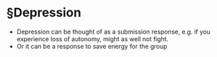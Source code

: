 # §Depression
* Depression can be thought of as a submission response, e.g. if you experience loss of autonomy, might as well not fight.
* Or it can be a response to save energy for the group

<!-- #p1 -->

<!-- {BearID:25520F57-EE2F-4671-9742-92E5623DF46E-13250-0000266FF2B255AF} -->
